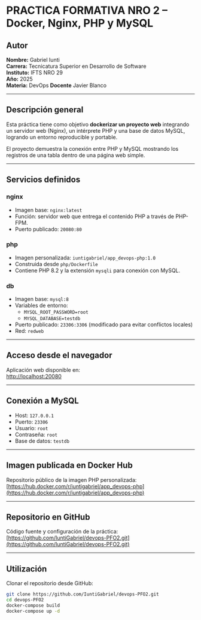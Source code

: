 # PRACTICA FORMATIVA NRO 2 – Docker, Nginx, PHP y MySQL

## Autor
**Nombre:** Gabriel Iunti  
**Carrera:** Tecnicatura Superior en Desarrollo de Software  
**Instituto:** IFTS NRO 29  
**Año:** 2025  
**Materia:** DevOps
**Docente** Javier Blanco


---

## Descripción general
Esta práctica tiene como objetivo **dockerizar un proyecto web** integrando un servidor web (Nginx), un intérprete PHP y una base de datos MySQL, logrando un entorno reproducible y portable.

El proyecto demuestra la conexión entre PHP y MySQL mostrando los registros de una tabla dentro de una página web simple.

---

## Servicios definidos

### nginx
- Imagen base: `nginx:latest`
- Función: servidor web que entrega el contenido PHP a través de PHP-FPM.
- Puerto publicado: `20080:80`

### php
- Imagen personalizada: `iuntigabriel/app_devops-php:1.0`
- Construida desde `php/Dockerfile`
- Contiene PHP 8.2 y la extensión `mysqli` para conexión con MySQL.

### db
- Imagen base: `mysql:8`
- Variables de entorno:
  - `MYSQL_ROOT_PASSWORD=root`
  - `MYSQL_DATABASE=testdb`
- Puerto publicado: `23306:3306` (modificado para evitar conflictos locales)
- Red: `redweb`

---

## Acceso desde el navegador
Aplicación web disponible en:  
[http://localhost:20080](http://localhost:20080)

---

## Conexión a MySQL
- Host: `127.0.0.1`  
- Puerto: `23306`  
- Usuario: `root`  
- Contraseña: `root`  
- Base de datos: `testdb`

---

## Imagen publicada en Docker Hub
Repositorio público de la imagen PHP personalizada:  
[https://hub.docker.com/r/iuntigabriel/app_devops-php](https://hub.docker.com/r/iuntigabriel/app_devops-php)

---

## Repositorio en GitHub
Código fuente y configuración de la práctica:  
[https://github.com/IuntiGabriel/devops-PFO2.git](https://github.com/IuntiGabriel/devops-PFO2.git)

---

## Utilización

Clonar el repositorio desde GitHub:
```bash
git clone https://github.com/IuntiGabriel/devops-PFO2.git
cd devops-PFO2
docker-compose build
docker-compose up -d




